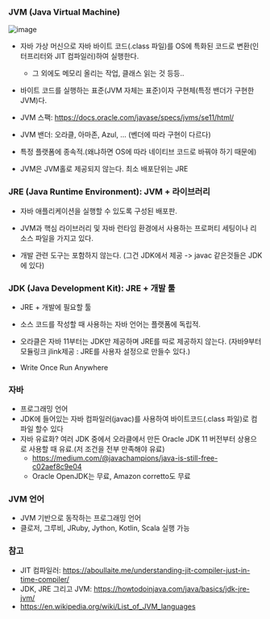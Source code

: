 ### JVM (Java Virtual Machine)

![image](https://user-images.githubusercontent.com/49984996/96367908-89812280-118b-11eb-9291-8f6c0658e7f2.png)


+ 자바 가상 머신으로 자바 바이트 코드(.class 파일)를 OS에 특화된 코드로 변환(인터프리터와 JIT 컴파일러)하여 실행한다.
  - 그 외에도 메모리 올리는 작업, 클래스 읽는 것 등등..
+ 바이트 코드를 실행하는 표준(JVM 자체는 표준)이자 구현체(특정 밴더가 구현한 JVM)다.

+ JVM 스팩: https://docs.oracle.com/javase/specs/jvms/se11/html/

+ JVM 밴더: 오라클, 아마존, Azul, ... (벤더에 따라 구현이 다르다)

+ 특정 플랫폼에 종속적.(왜냐하면 OS에 따라 네이티브 코드로 바꿔야 하기 때문에)

+ JVM은 JVM홀로 제공되지 않는다. 최소 배포단위는 JRE

### JRE (Java Runtime Environment): JVM + 라이브러리

+ 자바 애플리케이션을 실행할 수 있도록 구성된 배포판.

+ JVM과 핵심 라이브러리 및 자바 런타임 환경에서 사용하는 프로퍼티 세팅이나 리소스 파일을 가지고 있다.

+ 개발 관련 도구는 포함하지 않는다. (그건 JDK에서 제공 -> javac 같은것들은 JDK에 있다)

### JDK (Java Development Kit): JRE + 개발 툴
+ JRE + 개발에 필요할 툴

+ 소스 코드를 작성할 때 사용하는 자바 언어는 플랫폼에 독립적.

+ 오라클은 자바 11부터는 JDK만 제공하며 JRE를 따로 제공하지 않는다. (자바9부터 모듈링크 jlink제공 : JRE를 사용자 설정으로 만들수 있다.)

+ Write Once Run Anywhere 

### 자바
+ 프로그래밍 언어
+ JDK에 들어있는 자바 컴파일러(javac)를 사용하여 바이트코드(.class 파일)로 컴파일 할수 있다
+ 자바 유료화? 여러 JDK 중에서 오라클에서 만든 Oracle JDK 11 버전부터 상용으로 사용할 때 유료.(저 조건을 전부 만족해야 유료)
  -  https://medium.com/@javachampions/java-is-still-free-c02aef8c9e04
  - Oracle OpenJDK는 무료, Amazon corretto도 무료

### JVM 언어
+ JVM 기반으로 동작하는 프로그래밍 언어
+ 클로저, 그루비, JRuby, Jython, Kotlin, Scala 실행 가능

### 참고
+ JIT 컴파일러: https://aboullaite.me/understanding-jit-compiler-just-in-time-compiler/
+ JDK, JRE 그리고 JVM: https://howtodoinjava.com/java/basics/jdk-jre-jvm/
+ https://en.wikipedia.org/wiki/List_of_JVM_languages
